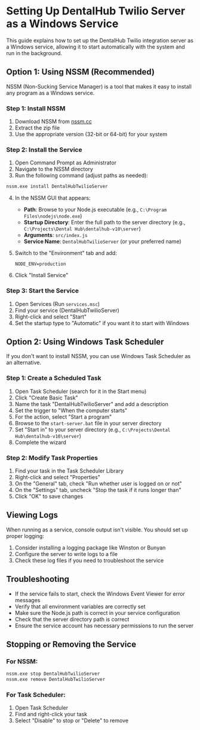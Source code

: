 # Setting Up DentalHub Twilio Server as a Windows Service

This guide explains how to set up the DentalHub Twilio integration server as a Windows service, allowing it to start automatically with the system and run in the background.

## Option 1: Using NSSM (Recommended)

NSSM (Non-Sucking Service Manager) is a tool that makes it easy to install any program as a Windows service.

### Step 1: Install NSSM

1. Download NSSM from [nssm.cc](https://nssm.cc/download)
2. Extract the zip file
3. Use the appropriate version (32-bit or 64-bit) for your system

### Step 2: Install the Service

1. Open Command Prompt as Administrator
2. Navigate to the NSSM directory
3. Run the following command (adjust paths as needed):

```cmd
nssm.exe install DentalHubTwilioServer
```

4. In the NSSM GUI that appears:
   - **Path**: Browse to your Node.js executable (e.g., `C:\Program Files\nodejs\node.exe`)
   - **Startup Directory**: Enter the full path to the server directory (e.g., `C:\Projects\Dental Hub\dentalhub-v10\server`)
   - **Arguments**: `src/index.js`
   - **Service Name**: `DentalHubTwilioServer` (or your preferred name)

5. Switch to the "Environment" tab and add:
   ```
   NODE_ENV=production
   ```

6. Click "Install Service"

### Step 3: Start the Service

1. Open Services (Run `services.msc`)
2. Find your service (DentalHubTwilioServer)
3. Right-click and select "Start"
4. Set the startup type to "Automatic" if you want it to start with Windows

## Option 2: Using Windows Task Scheduler

If you don't want to install NSSM, you can use Windows Task Scheduler as an alternative.

### Step 1: Create a Scheduled Task

1. Open Task Scheduler (search for it in the Start menu)
2. Click "Create Basic Task"
3. Name the task "DentalHubTwilioServer" and add a description
4. Set the trigger to "When the computer starts"
5. For the action, select "Start a program"
6. Browse to the `start-server.bat` file in your server directory
7. Set "Start in" to your server directory (e.g., `C:\Projects\Dental Hub\dentalhub-v10\server`)
8. Complete the wizard

### Step 2: Modify Task Properties

1. Find your task in the Task Scheduler Library
2. Right-click and select "Properties"
3. On the "General" tab, check "Run whether user is logged on or not"
4. On the "Settings" tab, uncheck "Stop the task if it runs longer than"
5. Click "OK" to save changes

## Viewing Logs

When running as a service, console output isn't visible. You should set up proper logging:

1. Consider installing a logging package like Winston or Bunyan
2. Configure the server to write logs to a file
3. Check these log files if you need to troubleshoot the service

## Troubleshooting

- If the service fails to start, check the Windows Event Viewer for error messages
- Verify that all environment variables are correctly set
- Make sure the Node.js path is correct in your service configuration
- Check that the server directory path is correct
- Ensure the service account has necessary permissions to run the server

## Stopping or Removing the Service

### For NSSM:
```cmd
nssm.exe stop DentalHubTwilioServer
nssm.exe remove DentalHubTwilioServer
```

### For Task Scheduler:
1. Open Task Scheduler
2. Find and right-click your task
3. Select "Disable" to stop or "Delete" to remove